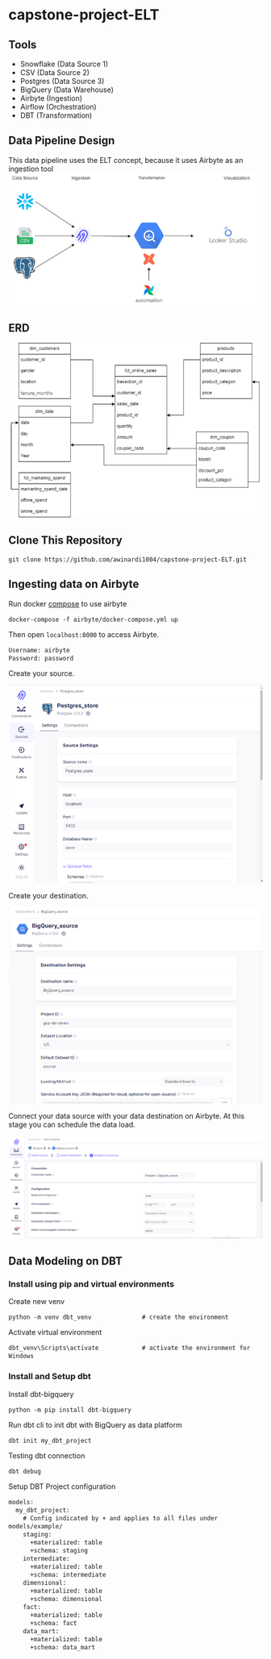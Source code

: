 # capstone-project-ELT


## Tools
* Snowflake (Data Source 1)
* CSV (Data Source 2)
* Postgres (Data Source 3)
* BigQuery (Data Warehouse)
* Airbyte (Ingestion)
* Airflow (Orchestration)
* DBT (Transformation)

## Data Pipeline Design
This data pipeline uses the ELT concept, because it uses Airbyte as an ingestion tool
![data_pipeline](assets/pipeline_data.png)

## ERD
![erd](assets/ERD_logical.png)

## Clone This Repository
```
git clone https://github.com/awinardi1004/capstone-project-ELT.git
```
## Ingesting data on Airbyte
Run docker [compose](airbyte/docker-compose.yml) to use airbyte
```
docker-compose -f airbyte/docker-compose.yml up
```
Then open `localhost:8000` to access Airbyte.
```
Username: airbyte
Password: password
```
Create your source.

![source](assets/create_source.PNG)

Create your destination.

![destination](assets/create_destination.PNG)

Connect your data source with your data destination on Airbyte. At this stage you can schedule the data load.

![conection_airbyte](assets/create_conection_on_airbyte.PNG)

## Data Modeling on DBT
### Install using pip and virtual environments
Create new venv
```
python -m venv dbt_venv              # create the environment
```
Activate virtual environment         
```
dbt_venv\Scripts\activate            # activate the environment for Windows
```
### Install and Setup dbt
Install dbt-bigquery
```
python -m pip install dbt-bigquery
```
Run dbt cli to init dbt with BigQuery as data platform
```
dbt init my_dbt_project
```
Testing dbt connection
```
dbt debug
```
Setup DBT Project configuration
```
models:
  my_dbt_project:
    # Config indicated by + and applies to all files under models/example/
    staging:
      +materialized: table
      +schema: staging
    intermediate:
      +materialized: table
      +schema: intermediate
    dimensional:
      +materialized: table
      +schema: dimensional
    fact:
      +materialized: table
      +schema: fact
    data_mart:
      +materialized: table
      +schema: data_mart
```


